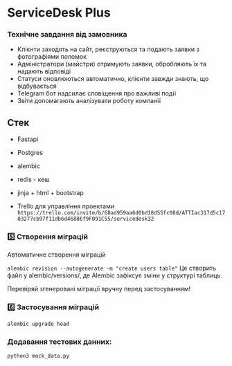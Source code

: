 # ServiceDesk Plus

### Технічне завдання від замовника

- Клієнти заходять на сайт, реєструються та подають заявки з фотографіями поломок
- Адміністратори (майстри) отримують заявки, обробляють їх та надають відповіді
- Статуси оновлюються автоматично, клієнти завжди знають, що відбувається
- Telegram бот надсилає сповіщення про важливі події
- Звіти допомагають аналізувати роботу компанії

## Стек

- Fastapi
- Postgres
- alembic
- redis - кеш
- jinja + html + bootstrap

- Trello для управління проектами
`https://trello.com/invite/b/68ad959aa6d0bd18d55fc08d/ATTIac317d5c1703277cb97f11db6d46886f9F091C55/servicedesk32`


### 5️⃣  Створення міграцій
Автоматичне створення міграцій

`alembic revision --autogenerate -m "create users table"`
Це створить файл у alembic/versions/, де Alembic зафіксує зміни у структурі таблиць.

Перевіряй згенеровані міграції вручну перед застосуванням!

### 6️⃣  Застосування міграцій

```bash
alembic upgrade head
```


### Додавання тестових данних:
```
python3 mock_data.py
```